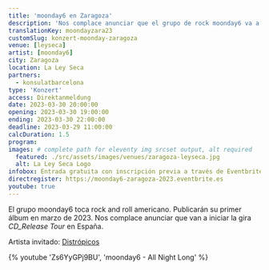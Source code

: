```yaml
---
title: 'moonday6 en Zaragoza'
description: 'Nos complace anunciar que el grupo de rock moonday6 va a iniciar la gira CD_Release Tour en España.'
translationKey: moondayzara23
customSlug: konzert-moonday-zaragoza
venue: [leyseca]
artist: [moonday6]
city: Zaragoza
location: La Ley Seca
partners:
  - konsulatbarcelona
type: 'Konzert'
access: Direktanmeldung
date: 2023-03-30 20:00:00
opening: 2023-03-30 19:00:00
ending: 2023-03-30 22:00:00
deadline: 2023-03-29 11:00:00
calcDuration: 1.5
program:
images: # complete path for eleventy img srcset output, alt required
  featured: ./src/assets/images/venues/zaragoza-leyseca.jpg
  alt: La Ley Seca Logo
infobox: Entrada gratuita con inscripción previa a través de Eventbrite.
directregister: https://moonday6-zaragoza-2023.eventbrite.es
youtube: true
---
```


El grupo moonday6 toca rock and roll americano. Publicarán su primer álbum en marzo de 2023. Nos complace anunciar que van a iniciar la gira _CD_Release Tour_ en España.

Artista invitado: [Distrópicos](/es/artistas/distropicos/)

{% youtube 'Zs6YyGPj9BU', 'moonday6 - All Night Long' %}
